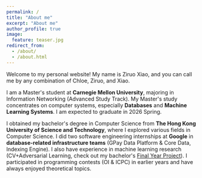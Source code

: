 ```yaml
---
permalink: /
title: "About me"
excerpt: "About me"
author_profile: true
image:
  feature: teaser.jpg
redirect_from: 
  - /about/
  - /about.html
---
```

Welcome to my personal website! My name is Ziruo Xiao, and you can call me by any combination of Chloe, Ziruo, and Xiao.

I am a Master's student at **Carnegie Mellon University**, majoring in Information Networking (Advanced Study Track). My Master's study concentrates on computer systems, especially **Databases** and **Machine Learning Systems**. I am expected to graduate in 2026 Spring.

I obtained my bachelor's degree in Computer Science from **The Hong Kong University of Science and Technology**, where I explored various fields in Computer Science. I did two software engineering internships at **Google** in **database-related infrastructure teams** (GPay Data Platform & Core Data, Indexing Engine). I also have experience in machine learning research (CV+Adversarial Learning, check out my bachelor's [Final Year Project](https://github.com/DL-for-CFD/alpinn_for_submission)). I participated in programming contests (OI & ICPC) in earlier years and have always enjoyed theoretical topics.
